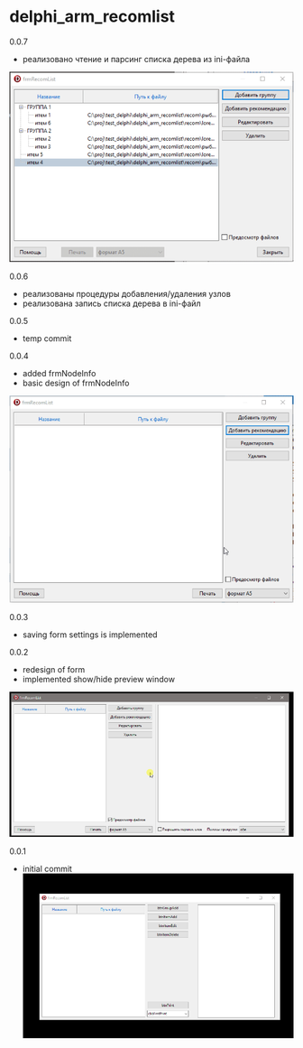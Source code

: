 # delphi_arm_recomlist

0.0.7
- реализовано чтение и парсинг списка дерева из ini-файла

![](pict/rec_list_04.gif) 

0.0.6
- реализованы процедуры добавления/удаления узлов
- реализована запись списка дерева в ini-файл

0.0.5
- temp commit

0.0.4
- added frmNodeInfo
- basic design of frmNodeInfo

![](pict/rec_list_03.gif)

0.0.3
- saving form settings is implemented

0.0.2
- redesign of form
- implemented show/hide preview window

![](pict/rec_list_02.gif)

0.0.1
- initial commit
![](pict/rec_list_01.gif)
